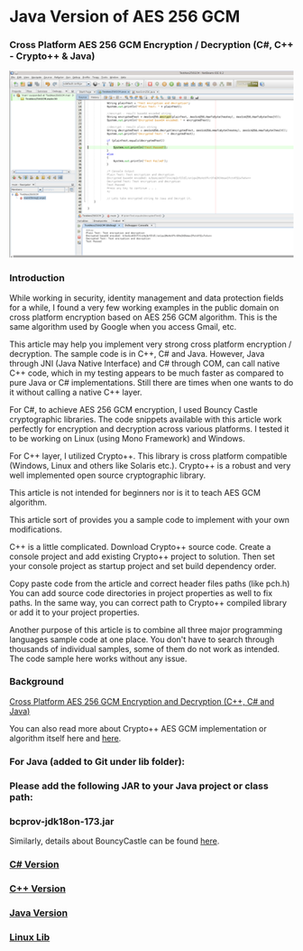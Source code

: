 # Java Version of AES 256 GCM

### Cross Platform AES 256 GCM Encryption / Decryption (C#, C++ - Crypto++ & Java)

![Java Version](https://github.com/KashifMushtaq/Aes256GCM_Java/blob/master/JavaTest.png)

### Introduction

While working in security, identity management and data protection fields for a while, I found a very few working examples in the public domain on cross platform encryption based on AES 256 GCM algorithm. This is the same algorithm used by Google when you access Gmail, etc.

This article may help you implement very strong cross platform encryption / decryption. The sample code is in C++, C# and Java. However, Java through JNI (Java Native Interface) and C# through COM, can call native C++ code, which in my testing appears to be much faster as compared to pure Java or C# implementations. Still there are times when one wants to do it without calling a native C++ layer.

For C#, to achieve AES 256 GCM encryption, I used Bouncy Castle cryptographic libraries. The code snippets available with this article work perfectly for encryption and decryption across various platforms. I tested it to be working on Linux (using Mono Framework) and Windows.

For C++ layer, I utilized Crypto++. This library is cross platform compatible (Windows, Linux and others like Solaris etc.). Crypto++ is a robust and very well implemented open source cryptographic library.

This article is not intended for beginners nor is it to teach AES GCM algorithm.

This article sort of provides you a sample code to implement with your own modifications.

C++ is a little complicated. Download Crypto++ source code. Create a console project and add existing Crypto++ project to solution. Then set your console project as startup project and set build dependency order.

Copy paste code from the article and correct header files paths (like pch.h) You can add source code directories in project properties as well to fix paths. In the same way, you can correct path to Crypto++ compiled library or add it to your project properties.

Another purpose of this article is to combine all three major programming languages sample code at one place. You don't have to search through thousands of individual samples, some of them do not work as intended. The code sample here works without any issue.

### Background

[Cross Platform AES 256 GCM Encryption and Decryption (C++, C# and Java)](https://www.codeproject.com/Articles/1265115/Cross-Platform-AES-256-GCM-Encryption-Decryption)

You can also read more about Crypto++ AES GCM implementation or algorithm itself here and [here](https://www.cryptopp.com/).

### For Java (added to Git under lib folder):
### Please add the following JAR to your Java project or class path:
### bcprov-jdk18on-173.jar
Similarly, details about BouncyCastle can be found [here](https://www.bouncycastle.org/java.html).


### [C# Version](https://github.com/KashifMushtaq/AesGcm256)
### [C++ Version](https://github.com/KashifMushtaq/AES_GCM_256_C)
### [Java Version](https://github.com/KashifMushtaq/Aes256GCM_Java)
### [Linux Lib](https://github.com/KashifMushtaq/AesGcm_Linux)

